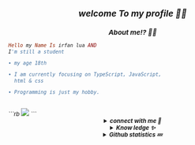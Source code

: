 <h2 align="center"><i><small>welcome To my profile 🧸💖</h2>
<h3 align="center">About me!? 💖🧸</h3>

```rb
Hello my Name Is irfan lua AND
I'm still a student

• my age 18th

• I am currently focusing on TypeScript, JavaScript,
  html & css

• Programming is just my hobby.

```
<br>
```rb
<img src="https://komarev.com/ghpvc/?username=xxirfanx&label=Profile%20views&color=ff69b4&label=Profile+Views&style=plastic">
```
<br>
<details align="center"><summary><b>connect with me 👋</b></summary><br>
<p align="center">
  <a href="https://instagram.com/af.heey" target="_blank">
    <img src="https://img.shields.io/badge/instagram-%23E4405F.svg?&style=for-the-badge&logo=instagram&logoColor=white&color=071A2C" alt="Instagram"/>
  </a>
  <a href="https://wa.me/642737966667" target="_blank">
    <img src="https://img.shields.io/badge/whatsapp-%2312100E.svg?&style=for-the-badge&logo=whatsapp&logoColor=white&color=071A2C" alt="YouTube"/>
  </a>
</p>
</details>

<details align="center"><summary><b>Know ledge ✨</b></summary><br>

<p align="center">
  <img alt="html" src="https://img.shields.io/badge/HTML-e34c26?style=for-the-badge&logo=html5&logoColor=white">
  <img alt="css" src="https://img.shields.io/badge/CSS-00000?style=for-the-badge&logo=css3">
  <img alt="javascript" src="https://img.shields.io/badge/JavaScript-000000?style=for-the-badge&logo=javascript">
  <img alt="python" src="https://img.shields.io/badge/Python-000000?style=for-the-badge&logo=python">
  <img alt="php" src="https://img.shields.io/badge/PHP-000000?style=for-the-badge&logo=php">
  <img alt="typescript" src="https://img.shields.io/badge/TypeScript-000000?style=for-the-badge&logo=typescript">
 </p>
</details>

<details align="center"><summary><b>Github statistics 💤</b></summary><br>
  
<div align="center">
<br>
<a href="https://github.com/xxirfanx"><img src="https://github-readme-stats.vercel.app/api?username=xxirfanx&bg_color=071A2C&title_color=fff&text_color=fff&icon_color=fff&hide_border=true&show_icons=true" /></>
<a href="https://github.com/xxirfanx"><img src="https://github-readme-stats.vercel.app/api/top-langs?username=xxirfanx&bg_color=071A2C&title_color=fff&text_color=fff&hide_border=true&show_icons=true&layout=compact" /></a>
<img src="https://github-readme-streak-stats.herokuapp.com/?user=xxirfanx&bg_color=071A2C" />
<a href="https://github.com/xxirfanx/github-profile-trophy"><img src="https://github-profile-trophy.vercel.app/?username=xxirfanx&theme=onedark" /></a>
</div>
</details>
